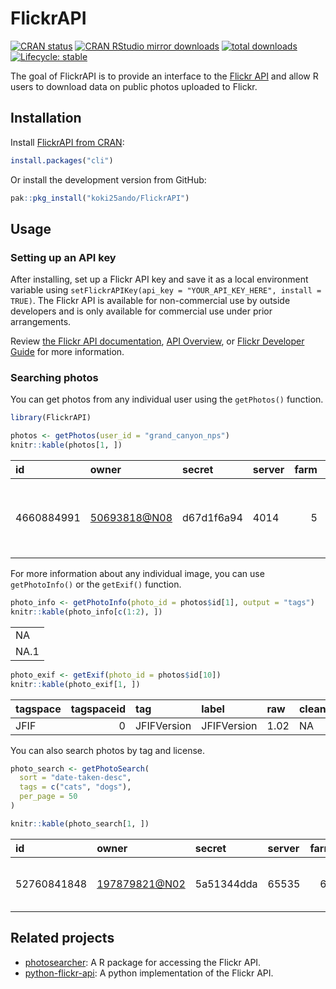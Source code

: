 
<!-- README.md is generated from README.Rmd. Please edit that file -->

# FlickrAPI

<!-- badges: start -->

[![CRAN
status](https://www.r-pkg.org/badges/version/FlickrAPI)](https://CRAN.R-project.org/package=FlickrAPI)
[![CRAN RStudio mirror
downloads](https://cranlogs.r-pkg.org/badges/FlickrAPI)](https://www.r-pkg.org/pkg/FlickrAPI)
[![total
downloads](https://cranlogs.r-pkg.org/badges/grand-total/FlickrAPI)](https://cranlogs.r-pkg.org/badges/grand-total/FlickrAPI)
[![Lifecycle:
stable](https://img.shields.io/badge/lifecycle-stable-brightgreen.svg)](https://lifecycle.r-lib.org/articles/stages.html#stable)
<!-- badges: end -->

The goal of FlickrAPI is to provide an interface to the [Flickr
API](https://www.flickr.com/services/api/) and allow R users to download
data on public photos uploaded to Flickr.

## Installation

Install [FlickrAPI from
CRAN](https://cran.r-project.org/package=FlickrAPI):

``` r
install.packages("cli")
```

Or install the development version from GitHub:

``` r
pak::pkg_install("koki25ando/FlickrAPI")
```

## Usage

### Setting up an API key

After installing, set up a Flickr API key and save it as a local
environment variable using
`setFlickrAPIKey(api_key = "YOUR_API_KEY_HERE", install = TRUE)`. The
Flickr API is available for non-commercial use by outside developers and
is only available for commercial use under prior arrangements.

Review [the Flickr API
documentation](https://www.flickr.com/services/developer/), [API
Overview](https://www.flickr.com/services/api/misc.overview.html), or
[Flickr Developer Guide](https://www.flickr.com/services/developer/) for
more information.

### Searching photos

You can get photos from any individual user using the `getPhotos()`
function.

``` r
library(FlickrAPI)

photos <- getPhotos(user_id = "grand_canyon_nps")
knitr::kable(photos[1, ])
```

| id         | owner          | secret     | server | farm | title                           | ispublic | isfriend | isfamily | img_url                                                          | img_height | img_width | img_asp |
|:-----------|:---------------|:-----------|:-------|-----:|:--------------------------------|---------:|---------:|---------:|:-----------------------------------------------------------------|-----------:|----------:|--------:|
| 4660884991 | <50693818@N08> | d67d1f6a94 | 4014   |    5 | Grand Canyon - Mather-Point-009 |        1 |        0 |        0 | <https://live.staticflickr.com/4014/4660884991_d67d1f6a94_m.jpg> |        160 |       240 |     1.5 |

For more information about any individual image, you can use
`getPhotoInfo()` or the `getExif()` function.

``` r
photo_info <- getPhotoInfo(photo_id = photos$id[1], output = "tags")
knitr::kable(photo_info[c(1:2), ])
```

|      |
|:-----|
| NA   |
| NA.1 |

``` r
photo_exif <- getExif(photo_id = photos$id[10])
knitr::kable(photo_exif[1, ])
```

| tagspace | tagspaceid | tag         | label       | raw  | clean |
|:---------|-----------:|:------------|:------------|:-----|:------|
| JFIF     |          0 | JFIFVersion | JFIFVersion | 1.02 | NA    |

You can also search photos by tag and license.

``` r
photo_search <- getPhotoSearch(
  sort = "date-taken-desc",
  tags = c("cats", "dogs"),
  per_page = 50
)

knitr::kable(photo_search[1, ])
```

| id          | owner           | secret     | server | farm | title                   | ispublic | isfriend | isfamily |
|:------------|:----------------|:-----------|:-------|-----:|:------------------------|---------:|---------:|---------:|
| 52760841848 | <197879821@N02> | 5a51344dda | 65535  |   66 | Doggo Bloggo via Poop4U |        1 |        0 |        0 |

## Related projects

- [photosearcher](https://github.com/ropensci/photosearcher): A R
  package for accessing the Flickr API.
- [python-flickr-api](https://github.com/alexis-mignon/python-flickr-api):
  A python implementation of the Flickr API.
